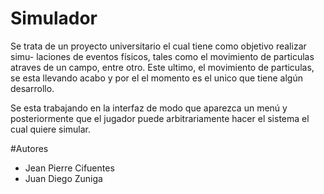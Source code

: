 # Simulador
Se trata de un proyecto universitario el cual tiene como objetivo realizar simu-
laciones de eventos físicos, tales como el movimiento de particulas atraves de un campo, entre 
otro. Este ultimo, el movimiento de particulas, se esta llevando acabo y por el 
el momento es el unico que tiene algún desarrollo.

Se esta trabajando en la interfaz de modo que aparezca un menú y posteriormente
que el jugador puede arbitrariamente hacer el sistema el cual quiere simular. 

#Autores
- Jean Pierre Cifuentes
- Juan Diego Zuniga 
